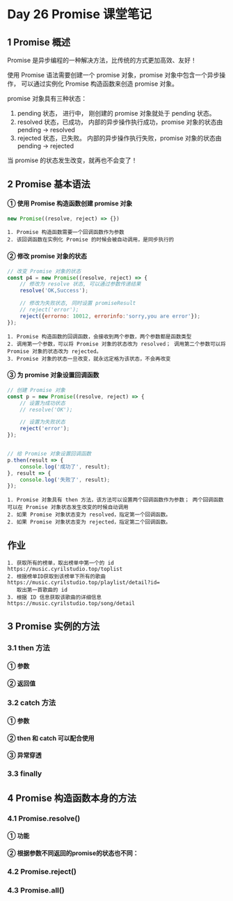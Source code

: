 # Day 26 Promise 课堂笔记

## 1 Promise 概述

Promise 是异步编程的一种解决方法，比传统的方式更加高效、友好！

使用 Promise 语法需要创建一个 promise 对象，promise 对象中包含一个异步操作， 可以通过实例化 Promise 构造函数来创造 promise 对象。

promise 对象具有三种状态：

1. pending 状态， 进行中， 刚创建的 promise 对象就处于 pending 状态。
2. resolved 状态，已成功， 内部的异步操作执行成功，promise 对象的状态由 pending -> resolved
3. rejected 状态，已失败。 内部的异步操作执行失败，promise 对象的状态由 pending -> rejected

当 promise 的状态发生改变，就再也不会变了！



## 2 Promise 基本语法

#### ① 使用 Promise 构造函数创建 promise 对象

```js
new Promise((resolve, reject) => {})
```

```
1. Promise 构造函数需要一个回调函数作为参数
2. 该回调函数在实例化 Promise 的时候会被自动调用，是同步执行的
```

#### ② 修改 promise 对象的状态

```js
// 改变 Promise 对象的状态
const p4 = new Promise((resolve, reject) => {
    // 修改为 resolve 状态, 可以通过参数传递结果
    resolve('OK,Success');

    // 修改为失败状态, 同时设置 promiseResult
    // reject('error');
    reject({errorno: 10012, errorinfo:'sorry,you are error'});
});
```

```
1. Promise 构造函数的回调函数，会接收到两个参数，两个参数都是函数类型
2. 调用第一个参数，可以将 Promise 对象的状态改为 resolved； 调用第二个参数可以将 Promise 对象的状态改为 rejected。
3. Promise 对象的状态一旦改变，就永远定格为该状态，不会再改变
```

#### ③ 为 promise 对象设置回调函数

```js
// 创建 Promise 对象
const p = new Promise((resolve, reject) => {
    // 设置为成功状态
    // resolve('OK');

    // 设置为失败状态
    reject('error');
});


// 给 Promise 对象设置回调函数
p.then(result => {
    console.log('成功了', result);
}, result => {
    console.log('失败了', result);
});
```

```
1. Promise 对象具有 then 方法，该方法可以设置两个回调函数作为参数； 两个回调函数可以在 Promise 对象状态发生改变的时候自动调用
2. 如果 Promise 对象状态变为 resolved，指定第一个回调函数。
2. 如果 Promise 对象状态变为 rejected，指定第二个回调函数。  
```



## 作业

```
1. 获取所有的榜单，取出榜单中第一个的 id  https://music.cyrilstudio.top/toplist
2. 根据榜单ID获取到该榜单下所有的歌曲  https://music.cyrilstudio.top/playlist/detail?id=
   取出第一首歌曲的 id
3. 根据 ID 信息获取该歌曲的详细信息  https://music.cyrilstudio.top/song/detail
```







## 3 Promise 实例的方法

### 3.1 then 方法

#### ① 参数

#### ② 返回值

### 3.2 catch 方法

#### ① 参数

#### ② then 和 catch 可以配合使用

#### ③ 异常穿透

### 3.3 finally





## 4 Promise 构造函数本身的方法

### 4.1 Promise.resolve()

#### ①  功能

#### ② 根据参数不同返回的promise的状态也不同：

### 4.2 Promise.reject()

### 4.3 Promise.all()



















